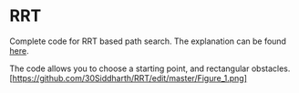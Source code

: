 # RRT
Complete code for RRT based path search. The explanation can be found [here](https://journals.sagepub.com/doi/abs/10.1177/0278364911406761). 

The code allows you to choose a starting point, and rectangular obstacles. 
[https://github.com/30Siddharth/RRT/edit/master/Figure_1.png]
